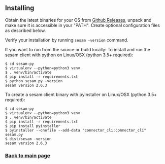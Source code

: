 ## Installing

Obtain the latest binaries for your OS from [Github Releases](https://github.com/sesam-community/sesam-py/releases/), unpack and make sure it is accessible in your "PATH". Create optional configuration files as described below.

Verify your installation by running `sesam -version` command.

If you want to run from the source or build locally:
To install and run the sesam client with python on Linux/OSX (python 3.5+ required):
```
$ cd sesam-py
$ virtualenv --python=python3 venv
$ . venv/bin/activate
$ pip install -r requirements.txt
$ python sesam.py -version
sesam version 2.6.3
```


To create a sesam client binary with pyinstaller on Linux/OSX (python 3.5+ required):
```
$ cd sesam-py
$ virtualenv --python=python3 venv
$ . venv/bin/activate
$ pip install -r requirements.txt
$ pip install pyinstaller
$ pyinstaller --onefile --add-data "connector_cli:connector_cli" sesam.py
$ dist/sesam -version
sesam version 2.6.3
```

### [Back to main page](./README.md)
